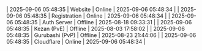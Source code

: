 | 2025-09-06 05:48:35 | Website | Online | 2025-09-06 05:48:34 |
| 2025-09-06 05:48:35 | Registration | Online | 2025-09-06 05:48:34 |
| 2025-09-06 05:48:35 | Auth Server | Offline | 2025-08-18 09:33:31 |
| 2025-09-06 05:48:35 | Kezan (PvE) | Offline | 2025-08-03 17:58:02 |
| 2025-09-06 05:48:35 | Gurubashi (PvP) | Offline | 2025-08-23 21:44:06 |
| 2025-09-06 05:48:35 | Cloudflare | Online | 2025-09-06 05:48:34 |
